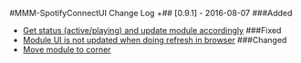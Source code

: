 #MMM-SpotifyConnectUI Change Log
+## [0.9.1] - 2016-08-07
###Added
- [Get status (active/playing) and update module accordingly](https://github.com/CatoAntonsen/MMM-SpotifyConnectUI/issues/1) 
###Fixed
- [Module UI is not updated when doing refresh in browser](https://github.com/CatoAntonsen/MMM-SpotifyConnectUI/issues/6)
###Changed
- [Move module to corner](https://github.com/CatoAntonsen/MMM-SpotifyConnectUI/issues/2)
